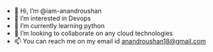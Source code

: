 - 👋 Hi, I’m @iam-anandroushan
- 👀 I’m interested in Devops
- 🌱 I’m currently learning python
- 💞️ I’m looking to collaborate on any cloud technologies
- 📫 You can reach me on my email id anandroushan18@gmail.com

<!---
iam-anandroushan/iam-anandroushan is a ✨ special ✨ repository because its `README.md` (this file) appears on your GitHub profile.
You can click the Preview link to take a look at your changes.
--->
